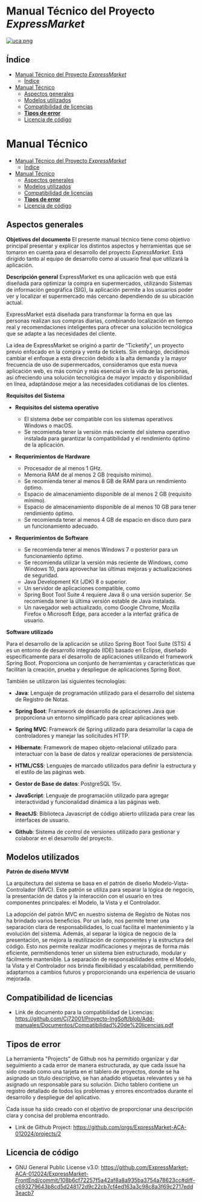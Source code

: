 # Manual Técnico del Proyecto *ExpressMarket* 
[![uca.png](https://i.postimg.cc/44tV6yRT/uca.png)](https://postimg.cc/HjYrHpLS)


## Índice
- [Manual Técnico del Proyecto *ExpressMarket*](#manual-técnico-del-proyecto-expressmarket)
  - [Índice](#índice)
- [Manual Técnico ](#manual-técnico-)
  - [Aspectos generales](#aspectos-generales)
  - [Modelos utilizados ](#modelos-utilizados-)
  - [Compatibilidad de licencias](#compatibilidad-de-licencias)
  - [**Tipos de error**  ](#tipos-de-error--)
  - [Licencia de código](#licencia-de-código)




# Manual Técnico <a name="Manualtécnico"></a>


- [Manual Técnico del Proyecto *ExpressMarket*](#manual-técnico-del-proyecto-expressmarket)
  - [Índice](#índice)
- [Manual Técnico ](#manual-técnico-)
  - [Aspectos generales](#aspectos-generales)
  - [Modelos utilizados ](#modelos-utilizados-)
  - [Compatibilidad de licencias](#compatibilidad-de-licencias)
  - [**Tipos de error**  ](#tipos-de-error--)
  - [Licencia de código](#licencia-de-código)
 
 ## Aspectos generales
 <a name="Aspectosgenerales"></a>
 
**Objetivos del documento**  <a name="objetivos"></a>
El presente manual técnico tiene como objetivo principal presentar y explicar los distintos aspectos y herramientas que se tomaron en cuenta para el desarrollo del proyecto *ExpressMarket*. Está dirigido tanto al equipo de desarrollo como al usuario final que utilizará la aplicación.


**Descripción general**  <a name="desc"></a>
ExpressMarket es una aplicación web que está diseñada para optimizar la compra en
supermercados, utilizando Sistemas de información geográfica (SIG), la aplicación permite a
los usuarios poder ver y localizar el supermercado más cercano dependiendo de su
ubicación actual.

ExpressMarket está diseñada para transformar la forma en que las personas realizan sus
compras diarias, combinando localización en tiempo real y recomendaciones inteligentes
para ofrecer una solución tecnológica que se adapte a las necesidades del cliente.

La idea de ExpressMarket se originó a partir de “Ticketify”, un proyecto previo enfocado en
la compra y venta de tickets. Sin embargo, decidimos cambiar el enfoque a esta dirección
debido a la alta demanda y la mayor frecuencia de uso de supermercados, consideramos
que esta nueva aplicación web, es más común y más esencial en la vida de las personas,
así ofreciendo una solución tecnológica de mayor impacto y disponibilidad en línea,
adaptándose mejor a las necesidades cotidianas de los clientes.

**Requisitos del Sistema**  <a name="req"></a>


* **Requisitos del sistema operativo**
  - El sistema debe ser compatible con los sistemas operativos Windows o macOS.
  - Se recomienda tener la versión más reciente del sistema operativo instalada para garantizar la compatibilidad y el rendimiento óptimo de la aplicación.
 
* **Requerimientos de Hardware**
  - Procesador de al menos 1 GHz.
  - Memoria RAM de al menos 2 GB (requisito mínimo).
  - Se recomienda tener al menos 8 GB de RAM para un rendimiento óptimo.
  - Espacio de almacenamiento disponible de al menos 2 GB (requisito mínimo).
  - Espacio de almacenamiento disponible de al menos 10 GB para tener rendimiento óptimo.
  - Se recomienda tener al menos 4 GB de espacio en disco duro para un funcionamiento adecuado.
 
* **Requerimientos de Software**
  - Se recomienda tener al menos Windows 7 o posterior para un funcionamiento óptimo.
  - Se recomienda utilizar la versión más reciente de Windows, como Windows 10, para aprovechar las últimas mejoras y actualizaciones de seguridad.
  - Java Development Kit (JDK) 8 o superior.
  - Un servidor de aplicaciones compatible, como
  - Spring Boot Tool Suite 4 requiere Java 8 o una versión superior. Se recomienda tener la última versión estable de Java instalada.
  - Un navegador web actualizado, como Google Chrome, Mozilla Firefox o Microsoft Edge, para acceder a la interfaz gráfica de usuario.

 **Software utilizado** <a name="soft"></a>
 
  Para el desarrollo de la aplicación se utilizo Spring Boot Tool Suite (STS) 4 es un entorno de desarrollo integrado (IDE) basado en Eclipse, diseñado específicamente para el desarrollo de aplicaciones utilizando el framework Spring Boot. Proporciona un conjunto de herramientas y características que facilitan la creación, prueba y despliegue de aplicaciones Spring Boot.


También se utilizaron las siguientes tecnologías:


 - **Java**: Lenguaje de programación utilizado para el desarrollo del sistema de Registro de Notas.


- **Spring Boot**: Framework de desarrollo de aplicaciones Java que proporciona un entorno simplificado para crear aplicaciones web.


- **Spring MVC**: Framework de Spring utilizado para desarrollar la capa de controladores y manejar las solicitudes HTTP.


- **Hibernate**: Framework de mapeo objeto-relacional utilizado para interactuar con la base de datos y realizar operaciones de persistencia.

- **HTML/CSS**: Lenguajes de marcado utilizados para definir la estructura y el estilo de las páginas web.
 
- **Gestor de Base de datos**: PostgreSQL 15v.


- **JavaScript**: Lenguaje de programación utilizado para agregar interactividad y funcionalidad dinámica a las páginas web.

- **ReactJS**: Biblioteca Javascript de código abierto utilizada para crear las interfaces de usuario.

- **Github**: Sistema de control de versiones utilizado para gestionar y colaborar en el desarrollo del proyecto.


## Modelos utilizados <a name="modelosutilizados"></a>


**Patrón de diseño MVVM**  <a name="mvvm"></a>


La arquitectura del sistema se basa en el patrón de diseño Modelo-Vista-Controlador (MVC). Este patrón se utiliza para separar la lógica de negocio, la presentación de datos y la interacción con el usuario en tres componentes principales: el Modelo, la Vista y el Controlador.


La adopción del patrón MVC en nuestro sistema de Registro de Notas nos ha brindado varios beneficios.
Por un lado, nos permite tener una separación clara de responsabilidades, lo cual facilita el mantenimiento y la evolución del sistema. Además, al separar la lógica de negocio de la presentación, se mejora la reutilización de componentes y la estructura del código. Esto nos permite realizar modificaciones y mejoras de forma más eficiente, permitiendonos tener un sistema bien estructurado, modular y fácilmente mantenible. La separación de responsabilidades entre el Modelo, la Vista y el Controlador nos brinda flexibilidad y escalabilidad, permitiendo adaptarnos a cambios futuros y proporcionando una experiencia de usuario mejorada.


## Compatibilidad de licencias


- Link de documento para la compatibilidad de Licencias: https://github.com/Cj72001/Proyecto-IngSoft/blob/Add-manuales/Documentos/Compatibilidad%20de%20licencias.pdf


## **Tipos de error**  <a name="error1"></a>


La herramienta "Projects" de Github nos ha permitido organizar y dar seguimiento a cada error de manera estructurada, ay que cada  issue ha sido creado como una tarjeta en el tablero de proyectos, donde se ha asignado un título descriptivo, se han añadido etiquetas relevantes y se ha asignado un responsable para su solución.
Dicho tablero contiene un registro detallado de todos los problemas y errores encontrados durante el desarrollo y despliegue del aplicativo.


Cada issue ha sido creado con el objetivo de proporcionar una descripción clara y concisa del problema encontrado.


- Link de Github Project: https://github.com/orgs/ExpressMarket-ACA-012024/projects/2
 
 ## Licencia de código  
 <a name="Licencia"></a>
 - GNU General Public
License v3.0: https://github.com/ExpressMarket-ACA-012024/ExpressMarket-FrontEnd/commit/108b6cf72257f5a42af8a8a935ba3754a78623cc#diff-c693279643b8cd5d248172d9c22cb7cf4ed163a3c98c8a3f69c2717edd3eacb7
